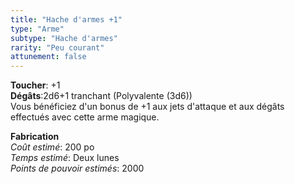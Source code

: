 ```yaml
---
title: "Hache d'armes +1"
type: "Arme"
subtype: "Hache d'armes"
rarity: "Peu courant"
attunement: false
---
```

**Toucher**: +1  
**Dégâts**:2d6+1 tranchant (Polyvalente (3d6))  
Vous bénéficiez d'un bonus de +1 aux jets d'attaque et aux dégâts effectués avec cette arme magique.  

**Fabrication**  
*Coût estimé*: 200 po  
*Temps estimé*: Deux lunes  
*Points de pouvoir estimés*: 2000  
